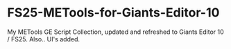 # FS25-METools-for-Giants-Editor-10
My METools GE Script Collection, updated and refreshed to Giants Editor 10 / FS25. Also.. UI's added. 
